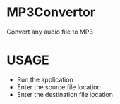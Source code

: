 # MP3Convertor
Convert any audio file to MP3

# USAGE
- Run the application
- Enter the source file location
- Enter the destination file location
